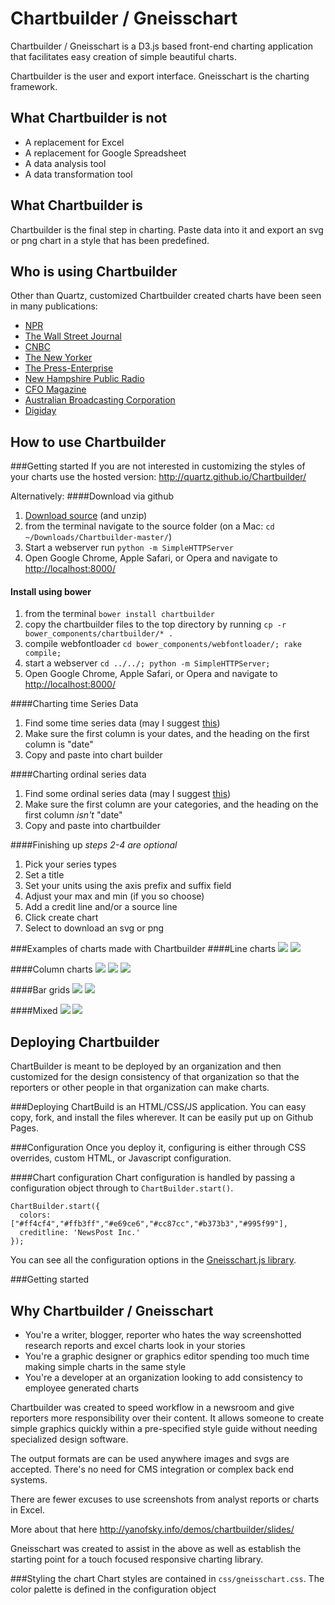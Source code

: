 Chartbuilder / Gneisschart
==========================

Chartbuilder / Gneisschart is a D3.js based front-end charting application that facilitates easy creation of simple beautiful charts.

Chartbuilder is the user and export interface. Gneisschart is the charting framework.

What Chartbuilder is not
-------------------------
+ A replacement for Excel
+ A replacement for Google Spreadsheet
+ A data analysis tool
+ A data transformation tool

What Chartbuilder is
--------------------
Chartbuilder is the final step in charting. Paste data into it and export an svg or png chart in a style that has been predefined.

Who is using Chartbuilder
--------------------
Other than Quartz, customized Chartbuilder created charts have been seen in many publications: 
+ [NPR](http://www.npr.org/blogs/parallels/2013/10/24/240493422/in-most-every-european-country-bikes-are-outselling-cars)
+ [The Wall Street Journal](http://blogs.wsj.com/korearealtime/2014/03/07/for-korean-kids-mobile-chat-rules/)
+ [CNBC](http://www.cnbc.com/id/101009116)
+ [The New Yorker](http://www.newyorker.com/online/blogs/currency/2013/12/2013-the-year-in-charts.html)
+ [The Press-Enterprise](http://blog.pe.com/political-empire/2013/07/31/ppic-poll-global-warming-a-concern-for-inland-voters/)
+ [New Hampshire Public Radio](http://nhpr.org/post/water-cleanup-commences-beede-story-shows-superfund-laws-flaws)
+ [CFO Magazine](http://ww2.cfo.com/the-economy/2013/11/retail-sales-growth-stalls/)
+ [Australian Broadcasting Corporation](http://www.abc.net.au/news/2013-10-11/nobel-prize3a-why-2001-was-the-best-year-to-win/5016010)
+ [Digiday](http://digiday.com/publishers/5-charts-tell-state-digital-publishing/)

How to use Chartbuilder
------------------------
###Getting started
If you are not interested in customizing the styles of your charts use the hosted version: http://quartz.github.io/Chartbuilder/

Alternatively: 
####Download via github
1. [Download source](https://github.com/Quartz/Chartbuilder/archive/master.zip) (and unzip)
2. from the terminal navigate to the source folder (on a Mac: `cd ~/Downloads/Chartbuilder-master/`) 
3. Start a webserver run `python -m SimpleHTTPServer`
4. Open Google Chrome, Apple Safari, or Opera and navigate to [http://localhost:8000/](http://localhost:8000/)

#### Install using bower
1. from the terminal `bower install chartbuilder`
2. copy the chartbuilder files to the top directory by running `cp -r bower_components/chartbuilder/* .`
3. compile webfontloader `cd bower_components/webfontloader/; rake compile;`
4. start a webserver `cd ../../; python -m SimpleHTTPServer;`
5. Open Google Chrome, Apple Safari, or Opera and navigate to [http://localhost:8000/](http://localhost:8000/)


####Charting time Series Data
1. Find some time series data (may I suggest [this](https://docs.google.com/a/qz.com/spreadsheet/ccc?key=0AtrPfe-ScVhJdGg0a2hKZU1JaWZ4ZGMxY3NKbWozYUE#gid=0))
2. Make sure the first column is your dates, and the heading on the first column is "date"
3. Copy and paste into chart builder

####Charting ordinal series data
1. Find some ordinal series data (may I suggest [this](https://docs.google.com/a/qz.com/spreadsheet/ccc?key=0AtrPfe-ScVhJdDZrODFnM3Q1TTlfSHA2Z3lrSjJrUmc#gid=0))
2. Make sure the first column are your categories, and the heading on the first column _isn't_ "date"
3. Copy and paste into chartbuilder

####Finishing up
_steps 2-4 are optional_

1. Pick your series types
2. Set a title
3. Set your units using the axis prefix and suffix field
4. Adjust your max and min (if you so choose)
4. Add a credit line and/or a source line
6. Click create chart
7. Select to download an svg or png

###Examples of charts made with Chartbuilder
####Line charts
<img src="http://quartz.github.io/Chartbuilder/images/line1.jpeg" />
<img src="http://quartz.github.io/Chartbuilder/images/line2.jpeg" />

####Column charts
<img src="http://quartz.github.io/Chartbuilder/images/column1.jpeg" />
<img src="http://quartz.github.io/Chartbuilder/images/column2.jpeg" />
<img src="http://quartz.github.io/Chartbuilder/images/column3.jpeg" />

####Bar grids
<img src="http://quartz.github.io/Chartbuilder/images/bargrid1.jpeg" />
<img src="http://quartz.github.io/Chartbuilder/images/bargrid2.jpeg" />


####Mixed
<img src="http://quartz.github.io/Chartbuilder/images/mixed1.jpeg" />
<img src="http://quartz.github.io/Chartbuilder/images/mixed2.jpeg?cache=0" />

Deploying Chartbuilder
------------------------
ChartBuilder is meant to be deployed by an organization and then customized for the design consistency of that organization so that the reporters or other people in that organization can make charts.

###Deploying
ChartBuild is an HTML/CSS/JS application.  You can easy copy, fork, and install the files wherever.  It can be easily put up on Github Pages.

###Configuration
Once you deploy it, configuring is either through CSS overrides, custom HTML, or Javascript configuration.

####Chart configuration
Chart configuration is handled by passing a configuration object through to `ChartBuilder.start()`.

    ChartBuilder.start({
      colors: ["#ff4cf4","#ffb3ff","#e69ce6","#cc87cc","#b373b3","#995f99"],
      creditline: 'NewsPost Inc.'
    });

You can see all the configuration options in the [Gneisschart.js library](https://github.com/Quartz/Chartbuilder/blob/master/js/gneisschart.js).

###Getting started

Why Chartbuilder / Gneisschart
-----------------
+ You're a writer, blogger, reporter who hates the way screenshotted research reports and excel charts look in your stories
+ You're a graphic designer or graphics editor spending too much time making simple charts in the same style
+ You're a developer at an organization looking to add consistency to employee generated charts

Chartbuilder was created to speed workflow in a newsroom and give reporters more responsibility over their content. It allows someone to create simple graphics quickly within a pre-specified style guide without needing specialized design software.

The output formats are can be used anywhere images and svgs are accepted. There's no need for CMS integration or complex back end systems. 

There are fewer excuses to use screenshots from analyst reports or charts in Excel.

More about that here http://yanofsky.info/demos/chartbuilder/slides/

Gneisschart was created to assist in the above as well as establish the starting point for a touch focused responsive charting library.

###Styling the chart
Chart styles are contained in `css/gneisschart.css`. The color palette is defined in the configuration object
